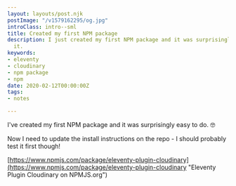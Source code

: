 ```yaml
---
layout: layouts/post.njk
postImage: "/v1579162295/og.jpg"
introClass: intro--sml
title: Created my first NPM package
description: I just created my first NPM package and it was surprisingly easy to do
  it.
keywords:
- eleventy
- cloudinary
- npm package
- npm
date: 2020-02-12T00:00:00Z
tags:
- notes

---
```

I've created my first NPM package and it was surprisingly easy to do. 🤓

Now I need to update the install instructions on the repo - I should probably test it first though!

[https://www.npmjs.com/package/eleventy-plugin-cloudinary](https://www.npmjs.com/package/eleventy-plugin-cloudinary "Eleventy Plugin Cloudinary on NPMJS.org")
